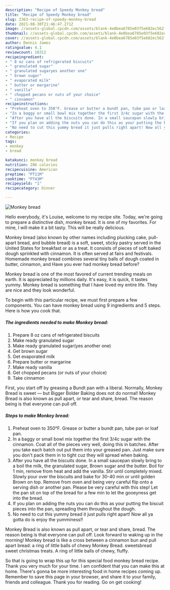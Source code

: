 ```yaml
---
description: "Recipe of Speedy Monkey bread"
title: "Recipe of Speedy Monkey bread"
slug: 2363-recipe-of-speedy-monkey-bread
date: 2021-08-30T21:46:47.271Z
image: //assets-global.cpcdn.com/assets/blank-4e0bea6785e03f5e602ec562f230caae08da540cada707380b4fe1bbebba43da.png
thumbnail: //assets-global.cpcdn.com/assets/blank-4e0bea6785e03f5e602ec562f230caae08da540cada707380b4fe1bbebba43da.png
cover: //assets-global.cpcdn.com/assets/blank-4e0bea6785e03f5e602ec562f230caae08da540cada707380b4fe1bbebba43da.png
author: Dennis James
ratingvalue: 4.1
reviewcount: 18312
recipeingredient:
- " 8 oz cans of refrigerated biscuits"
- " granulated sugar"
- " granulated sugaryes another one"
- " brown sugar"
- " evaporated milk"
- " butter or margarine"
- " vanilla"
- " chopped pecans or nuts of your choice"
- " cinnamon"
recipeinstructions:
- "Preheat oven to 350°F. Grease or butter a bundt pan, tube pan or loaf pan."
- "In a baggy or small bowl mix together the first 3/4c sugar with the cinnamon. Coat all of the pieces very well, doing this in batches. After you take each batch out put them into your greased pan. Just make sure you don&#39;t pack them in to tight cuz they will spread when baking."
- "After you have all the biscuits done. In a small saucepan slowly bring to a boil the milk, the granulated sugar, Brown sugar and the butter. Boil for 1 min, remove from heat and add the vanilla. Stir until completely mixed. Slowly pour over the biscuits and bake for 30-40 min or until golden Brown on top. Remove from oven and being very careful flip onto a serving dish or another pan. Please be very careful with this step! Let the pan sit on top of the bread for a few min to let the gooeyness get into the bread."
- "If you plan on adding the nuts you can do this as your putting the biscuit pieces into the pan, spreading them throughout the dough."
- "No need to cut this yummy bread it just pulls right apart! Now all ya gotta do is enjoy the yumminess!!"
categories:
- Recipe
tags:
- monkey
- bread

katakunci: monkey bread 
nutrition: 286 calories
recipecuisine: American
preptime: "PT11M"
cooktime: "PT43M"
recipeyield: "1"
recipecategory: Dinner

---
```



![Monkey bread](//assets-global.cpcdn.com/assets/blank-4e0bea6785e03f5e602ec562f230caae08da540cada707380b4fe1bbebba43da.png)

Hello everybody, it's Louise, welcome to my recipe site. Today, we're going to prepare a distinctive dish, monkey bread. It is one of my favorites. For mine, I will make it a bit tasty. This will be really delicious.

Monkey bread (also known by other names including plucking cake, pull-apart bread, and bubble bread) is a soft, sweet, sticky pastry served in the United States for breakfast or as a treat. It consists of pieces of soft baked dough sprinkled with cinnamon. It is often served at fairs and festivals. Homemade monkey bread combines several tiny balls of dough coated in butter, cinnamon, and Have you ever had monkey bread before?

Monkey bread is one of the most favored of current trending meals on earth. It is appreciated by millions daily. It's easy, it is quick, it tastes yummy. Monkey bread is something that I have loved my entire life. They are nice and they look wonderful.


To begin with this particular recipe, we must first prepare a few components. You can have monkey bread using 9 ingredients and 5 steps. Here is how you cook that.

<!--inarticleads1-->

##### The ingredients needed to make Monkey bread:

1. Prepare  8 oz cans of refrigerated biscuits
1. Make ready  granulated sugar
1. Make ready  granulated sugar(yes another one)
1. Get  brown sugar
1. Get  evaporated milk
1. Prepare  butter or margarine
1. Make ready  vanilla
1. Get  chopped pecans (or nuts of your choice)
1. Take  cinnamon


First, you start off by greasing a Bundt pan with a liberal. Normally, Monkey Bread is sweet — but Bigger Bolder Baking does not do normal! Monkey Bread is also known as pull apart, or tear and share, bread. The reason being is that everyone can pull off. 

<!--inarticleads2-->

##### Steps to make Monkey bread:

1. Preheat oven to 350°F. Grease or butter a bundt pan, tube pan or loaf pan.
1. In a baggy or small bowl mix together the first 3/4c sugar with the cinnamon. Coat all of the pieces very well, doing this in batches. After you take each batch out put them into your greased pan. Just make sure you don&#39;t pack them in to tight cuz they will spread when baking.
1. After you have all the biscuits done. In a small saucepan slowly bring to a boil the milk, the granulated sugar, Brown sugar and the butter. Boil for 1 min, remove from heat and add the vanilla. Stir until completely mixed. Slowly pour over the biscuits and bake for 30-40 min or until golden Brown on top. Remove from oven and being very careful flip onto a serving dish or another pan. Please be very careful with this step! Let the pan sit on top of the bread for a few min to let the gooeyness get into the bread.
1. If you plan on adding the nuts you can do this as your putting the biscuit pieces into the pan, spreading them throughout the dough.
1. No need to cut this yummy bread it just pulls right apart! Now all ya gotta do is enjoy the yumminess!!


Monkey Bread is also known as pull apart, or tear and share, bread. The reason being is that everyone can pull off. Look forward to waking up in the morning! Monkey bread is like a cross between a cinnamon bun and pull apart bread: a ring of little balls of chewy Monkey Bread. sweetsbread sweet christmas treats. A ring of little balls of chewy, fluffy. 

So that is going to wrap this up for this special food monkey bread recipe. Thank you very much for your time. I am confident that you can make this at home. There's gonna be more interesting food in home recipes coming up. Remember to save this page in your browser, and share it to your family, friends and colleague. Thank you for reading. Go on get cooking!

